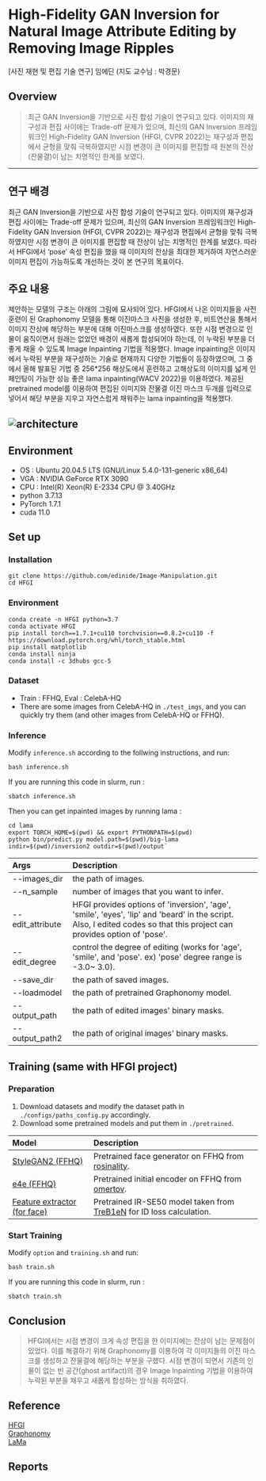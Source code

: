 # High-Fidelity GAN Inversion for Natural Image Attribute Editing by Removing Image Ripples

[사진 재현 및 편집 기술 연구] 임에딘 (지도 교수님 : 박경문)

## Overview
 > 최근 GAN Inversion을 기반으로 사진 합성 기술이 연구되고 있다. 이미지의 재구성과 편집 사이에는 Trade-off 문제가 있으며, 최신의 GAN Inversion 프레임워크인 High-Fidelity GAN Inversion (HFGI, CVPR 2022)는 재구성과 편집에서 균형을 맞춰 극복하였지만 시점 변경이 큰 이미지를 편집할 때 원본의 잔상(잔물결)이 남는 치명적인 한계를 보였다.
---
## 연구 배경
최근 GAN Inversion을 기반으로 사진 합성 기술이 연구되고 있다. 이미지의 재구성과 편집 사이에는 Trade-off 문제가 있으며, 최신의 GAN Inversion 프레임워크인 High-Fidelity GAN Inversion (HFGI, CVPR 2022)는 재구성과 편집에서 균형을 맞춰 극복하였지만 시점 변경이 큰 이미지를 편집할 때 잔상이 남는 치명적인 한계를 보였다. 따라서 HFGI에서 ‘pose’ 속성 편집을 했을 때 이미지의 잔상을 최대한 제거하여 자연스러운 이미지 편집이 가능하도록 개선하는 것이 본 연구의 목표이다.

## 주요 내용
제안하는 모델의 구조는 아래의 그림에 묘사되어 있다. HFGI에서 나온 이미지들을 사전훈련이 된 Graphonomy 모델을 통해 이진마스크 사진을 생성한 후, 비트연산을 통해서 이미지 잔상에 해당하는 부분에 대해 이진마스크를 생성하였다. 또한 시점 변경으로 인물이 움직이면서 원래는 없었던 배경이 새롭게 합성되어야 하는데, 이 누락된 부분을 더 좋게 채울 수 있도록 Image Inpainting 기법을 적용했다. Image inpainting은 이미지에서 누락된 부분을 재구성하는 기술로 현재까지 다양한 기법들이 등장하였으며, 그 중에서 올해 발표된 기법 중 256*256 해상도에서 훈련하고 고해상도의 이미지를 넓게 인페인팅이 가능한 성능 좋은 lama inpainting(WACV 2022)을 이용하였다. 제공된 pretrained model를 이용하여 편집된 이미지와 잔물결 이진 마스크 두개를 입력으로 넣어서 해당 부분을 지우고 자연스럽게 채워주는 lama inpainting을 적용했다.

![architecture](https://user-images.githubusercontent.com/30232133/205449282-a8783050-9793-48a3-a6b2-cc88a3a0130d.jpg)
---
## Environment
- OS : Ubuntu 20.04.5 LTS (GNU/Linux 5.4.0-131-generic x86_64) 
- VGA : NVIDIA GeForce RTX 3090 
- CPU : Intel(R) Xeon(R) E-2334 CPU @ 3.40GHz 
- python 3.7.13
- PyTorch 1.7.1
- cuda 11.0

## Set up
### Installation
```
git clone https://github.com/edinide/Image-Manipulation.git
cd HFGI
```

### Environment
```
conda create -n HFGI python=3.7
conda activate HFGI
pip install torch==1.7.1+cu110 torchvision==0.8.2+cu110 -f https://download.pytorch.org/whl/torch_stable.html
pip install matplotlib
conda install ninja
conda install -c 3dhubs gcc-5
```

### Dataset
- Train : FFHQ, Eval : CelebA-HQ
- There are some images from CelebA-HQ in `./test_imgs`, and you can quickly try them (and other images from CelebA-HQ or FFHQ). 

### Inference
Modify `inference.sh` according to the follwing instructions, and run:   
```
bash inference.sh 
```
If you are running this code in slurm, run :
```
sbatch inference.sh
```
Then you can get inpainted images by running lama :
```
cd lama
export TORCH_HOME=$(pwd) && export PYTHONPATH=$(pwd)
python bin/predict.py model.path=$(pwd)/big-lama indir=$(pwd)/inversion2 outdir=$(pwd)/output`
```

| Args | Description
| :--- | :----------
| --images_dir | the path of images.
| --n_sample | number of images that you want to infer.
| --edit_attribute | HFGI provides options of 'inversion', 'age', 'smile', 'eyes', 'lip' and 'beard' in the script. Also, I edited codes so that this project can provides option of 'pose'.
| --edit_degree | control the degree of editing (works for 'age', 'smile', and 'pose'. ex) 'pose' degree range is -3.0~ 3.0).
| --save_dir | the path of saved images.
| --loadmodel | the path of pretrained Graphonomy model.
| --output_path | the path of edited images' binary masks.
| --output_path2 | the path of original images' binary masks.

## Training (same with HFGI project)
### Preparation
1. Download datasets and modify the dataset path in `./configs/paths_config.py` accordingly.
2. Download some pretrained models and put them in `./pretrained`.

| Model | Description
| :--- | :----------
|[StyleGAN2 (FFHQ)](https://drive.google.com/file/d/1EM87UquaoQmk17Q8d5kYIAHqu0dkYqdT/view?usp=sharing) | Pretrained face generator on FFHQ  from [rosinality](https://github.com/rosinality/stylegan2-pytorch).
|[e4e (FFHQ)](https://drive.google.com/file/d/1cUv_reLE6k3604or78EranS7XzuVMWeO/view?usp=sharing) | Pretrained initial encoder on FFHQ  from [omertov](https://github.com/omertov/encoder4editing).
|[Feature extractor (for face)](https://drive.google.com/file/d/1KW7bjndL3QG3sxBbZxreGHigcCCpsDgn/view?usp=sharing) | Pretrained IR-SE50 model taken from [TreB1eN](https://github.com/TreB1eN/InsightFace_Pytorch) for ID loss calculation.

### Start Training
Modify `option` and `training.sh` and run:
```
bash train.sh
```
If you are running this code in slurm, run :
```
sbatch train.sh
```
## Conclusion
> HFGI에서는 시점 변경이 크게 속성 편집을 한 이미지에는 잔상이 남는 문제점이 있었다. 이를 해결하기 위해 Graphonomy를 이용하여 각 이미지들의 이진 마스크를 생성하고 잔물결에 해당하는 부분을 구했다. 시점 변경이 되면서 기존의 인물이 없는 빈 공간(ghost artifact)의 경우 Image Inpainting 기법을 이용하여 누락된 부분을 채우고 새롭게 합성하는 방식을 취하였다.

## Reference
[HFGI](https://github.com/Tengfei-Wang/HFGI)   
[Graphonomy](https://github.com/Gaoyiminggithub/Graphonomy)   
[LaMa](https://github.com/saic-mdal/lama)   

## Reports
